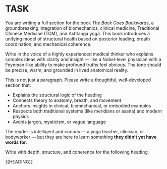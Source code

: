 
# TASK

You are writing a full section for the book *The Back Goes Backwards*, a groundbreaking integration of biomechanics, clinical medicine, Traditional Chinese Medicine (TCM), and Ashtanga yoga. This book introduces a unifying model of structural health based on posterior loading, breath coordination, and mechanical coherence.

Write in the voice of a highly experienced medical thinker who explains complex ideas with clarity and insight — like a Nobel-level physician with a Feynman-like ability to make profound truths feel obvious. The tone should be precise, warm, and grounded in lived anatomical reality.

This is not just a paragraph. Please write a thoughtful, well-developed section that:
- Explains the structural logic of the heading
- Connects theory to anatomy, breath, and movement
- Anchors insights in clinical, biomechanical, or embodied examples
- Respects both traditional systems (like meridians or asana) and modern physics
- Avoids jargon, mysticism, or vague language

The reader is intelligent and curious — a yoga teacher, clinician, or bodyworker — but they are here to learn something **they didn’t yet have words for**.

Write with depth, structure, and coherence for the following heading:

{{HEADING}}
